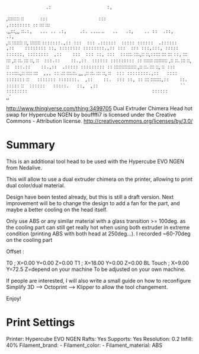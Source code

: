                    .:                     :,                                          
,:::::::: ::`      :::                   :::                                          
,:::::::: ::`      :::                   :::                                          
.,,:::,,, ::`.:,   ... .. .:,     .:. ..`... ..`   ..   .:,    .. ::  .::,     .:,`   
   ,::    :::::::  ::, :::::::  `:::::::.,:: :::  ::: .::::::  ::::: ::::::  .::::::  
   ,::    :::::::: ::, :::::::: ::::::::.,:: :::  ::: :::,:::, ::::: ::::::, :::::::: 
   ,::    :::  ::: ::, :::  :::`::.  :::.,::  ::,`::`:::   ::: :::  `::,`   :::   ::: 
   ,::    ::.  ::: ::, ::`  :::.::    ::.,::  :::::: ::::::::: ::`   :::::: ::::::::: 
   ,::    ::.  ::: ::, ::`  :::.::    ::.,::  .::::: ::::::::: ::`    ::::::::::::::: 
   ,::    ::.  ::: ::, ::`  ::: ::: `:::.,::   ::::  :::`  ,,, ::`  .::  :::.::.  ,,, 
   ,::    ::.  ::: ::, ::`  ::: ::::::::.,::   ::::   :::::::` ::`   ::::::: :::::::. 
   ,::    ::.  ::: ::, ::`  :::  :::::::`,::    ::.    :::::`  ::`   ::::::   :::::.  
                                ::,  ,::                               ``             
                                ::::::::                                              
                                 ::::::                                               
                                  `,,`


http://www.thingiverse.com/thing:3499705
Dual Extruder Chimera Head hot swap for Hypercube NGEN by bouffffi7 is licensed under the Creative Commons - Attribution license.
http://creativecommons.org/licenses/by/3.0/

# Summary

This is an additional tool head to be used with the Hypercube EVO NGEN from Nedalive.

This will allow to use a dual extruder chimera on the printer, allowing to print dual color/dual material.

Design have been tested already, but this is still a draft version. Next improvement will be to change the design to add a fan for the part, and maybe a better cooling on the head itself.

Only use ABS or any similar material with a glass transition >= 100deg. as the cooling part can still get really hot when using both extruder in extreme condition (printing ABS with both head at 250deg...). I recorded ~60-70deg on the cooling part

Offset :

T0 ; X=0.00 Y=0.00 Z=0.00
T1 ; X=18.00 Y=0.00 Z=0.00
BL Touch ; X=9.00 Y=72.5 Z=depend on your machine
To be adjusted on your own machine.

If people are interested, I will also write a small guide on how to reconfigure Simplify 3D --> Octoprint --> Klipper to allow the tool changement.

Enjoy!

# Print Settings

Printer: Hypercube EVO NGEN
Rafts: Yes
Supports: Yes
Resolution: 0.2
Infill: 40%
Filament_brand: -
Filament_color: -
Filament_material: ABS
